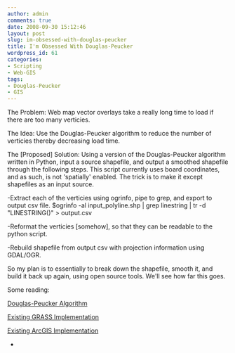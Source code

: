 ```yaml
---
author: admin
comments: true
date: 2008-09-30 15:12:46
layout: post
slug: im-obsessed-with-douglas-peucker
title: I'm Obsessed With Douglas-Peucker
wordpress_id: 61
categories:
- Scripting
- Web-GIS
tags:
- Douglas-Peucker
- GIS
---
```


The Problem: Web map vector overlays take a really long time to load if there are too many verticies.

The Idea: Use the Douglas-Peucker algorithm to reduce the number of verticies thereby decreasing load time.

The [Proposed] Solution: Using a version of the Douglas-Peucker algorithm written in Python, input a source shapefile, and output a smoothed shapefile through the following steps. This script currently uses board coordinates, and as such, is not 'spatially' enabled. The trick is to make it except shapefiles as an input source.

-Extract each of the verticies using ogrinfo, pipe to grep, and export to output csv file.
$ogrinfo -al input_polyline.shp | grep linestring | tr -d "LINESTRING()" > output.csv

-Reformat the verticies [somehow], so that they can be readable to the python script.

-Rebuild shapefile from output csv with projection information using GDAL/OGR.

So my plan is to essentially to break down the shapefile, smooth it, and build it back up again, using open source tools. We'll see how far this goes.

Some reading:

[Douglas-Peucker Algorithm](http://en.wikipedia.org/wiki/Ramer-Douglas-Peucker_algorithm)

[Existing GRASS Implementation](http://users.ox.ac.uk/~orie1848/tutorial.html)

[Existing ArcGIS Implementation](http://webhelp.esri.com/arcgisdesktop/9.2/index.cfm?id=530&pid=513&topicname=Simplifying_and_smoothing_features)

-
